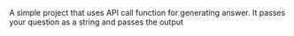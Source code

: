 A simple project that uses API call function for generating answer. It passes your question as a string and passes the output
